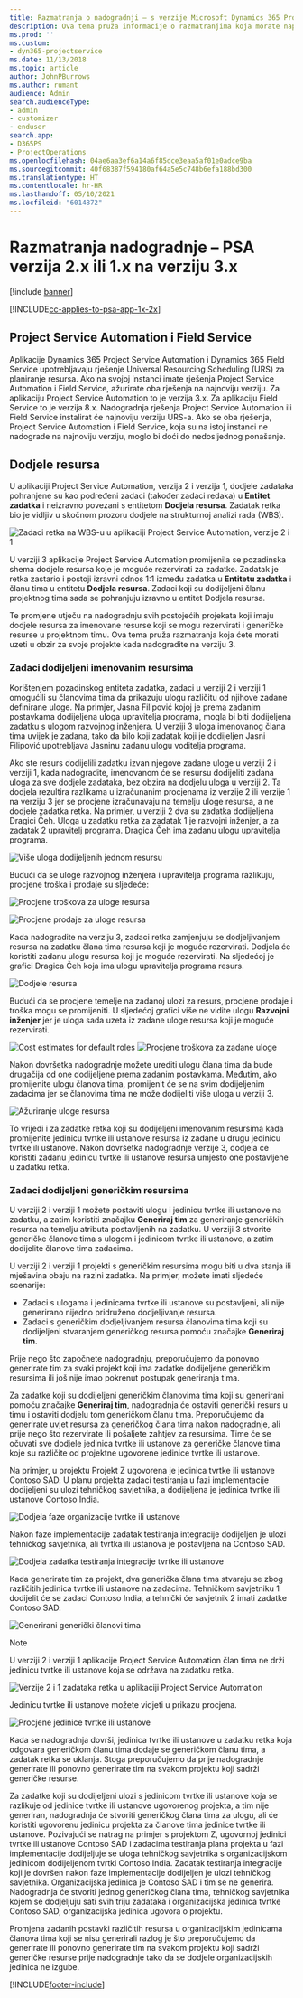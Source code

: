 ```yaml
---
title: Razmatranja o nadogradnji – s verzije Microsoft Dynamics 365 Project Service Automation 2.x ili 1.x na verziju 3
description: Ova tema pruža informacije o razmatranjima koja morate napraviti kada nadograđujete s aplikacije Project Service Automation verzija 2.x ili 1.x na verziju 3.
ms.prod: ''
ms.custom:
- dyn365-projectservice
ms.date: 11/13/2018
ms.topic: article
author: JohnPBurrows
ms.author: rumant
audience: Admin
search.audienceType:
- admin
- customizer
- enduser
search.app:
- D365PS
- ProjectOperations
ms.openlocfilehash: 04ae6aa3ef6a14a6f85dce3eaa5af01e0adce9ba
ms.sourcegitcommit: 40f68387f594180af64a5e5c748b6efa188bd300
ms.translationtype: HT
ms.contentlocale: hr-HR
ms.lasthandoff: 05/10/2021
ms.locfileid: "6014872"
---
```

# <a name="upgrade-considerations---psa-version-2x-or-1x-to-version-3"></a>Razmatranja nadogradnje – PSA verzija 2.x ili 1.x na verziju 3.x

[!include [banner](../includes/psa-now-project-operations.md)]

[!INCLUDE[cc-applies-to-psa-app-1x-2x](../includes/cc-applies-to-psa-app-1x-2x.md)]

## <a name="project-service-automation-and-field-service"></a>Project Service Automation i Field Service
Aplikacije Dynamics 365 Project Service Automation i Dynamics 365 Field Service upotrebljavaju rješenje Universal Resourcing Scheduling (URS) za planiranje resursa. Ako na svojoj instanci imate rješenja Project Service Automation i Field Service, ažurirate oba rješenja na najnoviju verziju. Za aplikaciju Project Service Automation to je verzija 3.x. Za aplikaciju Field Service to je verzija 8.x. Nadogradnja rješenja Project Service Automation ili Field Service instalirat će najnoviju verziju URS-a. Ako se oba rješenja, Project Service Automation i Field Service, koja su na istoj instanci ne nadograde na najnoviju verziju, moglo bi doći do nedosljednog ponašanje.

## <a name="resource-assignments"></a>Dodjele resursa
U aplikaciji Project Service Automation, verzija 2 i verzija 1, dodjele zadataka pohranjene su kao podređeni zadaci (također zadaci redaka) u **Entitet zadatka** i neizravno povezani s entitetom **Dodjela resursa**. Zadatak retka bio je vidljiv u skočnom prozoru dodjele na strukturnoj analizi rada (WBS).

![Zadaci retka na WBS-u u aplikaciji Project Service Automation, verzije 2 i 1](media/upgrade-line-task-01.png)

U verziji 3 aplikacije Project Service Automation promijenila se pozadinska shema dodjele resursa koje je moguće rezervirati za zadatke. Zadatak je retka zastario i postoji izravni odnos 1:1 između zadatka u **Entitetu zadatka** i članu tima u entitetu **Dodjela resursa**. Zadaci koji su dodijeljeni članu projektnog tima sada se pohranjuju izravno u entitet Dodjela resursa.  

Te promjene utječu na nadogradnju svih postojećih projekata koji imaju dodjele resursa za imenovane resurse koji se mogu rezervirati i generičke resurse u projektnom timu. Ova tema pruža razmatranja koja ćete morati uzeti u obzir za svoje projekte kada nadogradite na verziju 3. 

### <a name="tasks-assigned-to-named-resources"></a>Zadaci dodijeljeni imenovanim resursima
Korištenjem pozadinskog entiteta zadatka, zadaci u verziji 2 i verziji 1 omogućili su članovima tima da prikazuju ulogu različitu od njihove zadane definirane uloge. Na primjer, Jasna Filipović kojoj je prema zadanim postavkama dodijeljena uloga upravitelja programa, mogla bi biti dodijeljena zadatku s ulogom razvojnog inženjera. U verziji 3 uloga imenovanog člana tima uvijek je zadana, tako da bilo koji zadatak koji je dodijeljen Jasni Filipović upotrebljava Jasninu zadanu ulogu voditelja programa.

Ako ste resurs dodijelili zadatku izvan njegove zadane uloge u verziji 2 i verziji 1, kada nadogradite, imenovanom će se resursu dodijeliti zadana uloga za sve dodjele zadataka, bez obzira na dodjelu uloga u verziji 2. Ta dodjela rezultira razlikama u izračunanim procjenama iz verzije 2 ili verzije 1 na verziju 3 jer se procjene izračunavaju na temelju uloge resursa, a ne dodjele zadatka retka. Na primjer, u verziji 2 dva su zadatka dodijeljena Dragici Čeh. Uloga u zadatku retka za zadatak 1 je razvojni inženjer, a za zadatak 2 upravitelj programa. Dragica Čeh ima zadanu ulogu upravitelja programa.

![Više uloga dodijeljenih jednom resursu](media/upgrade-multiple-roles-02.png)

Budući da se uloge razvojnog inženjera i upravitelja programa razlikuju, procjene troška i prodaje su sljedeće:

![Procjene troškova za uloge resursa](media/upggrade-cost-estimates-03.png)

![Procjene prodaje za uloge resursa](media/upgrade-sales-estimates-04.png)

Kada nadogradite na verziju 3, zadaci retka zamjenjuju se dodjeljivanjem resursa na zadatku člana tima resursa koji je moguće rezervirati. Dodjela će koristiti zadanu ulogu resursa koji je moguće rezervirati. Na sljedećoj je grafici Dragica Čeh koja ima ulogu upravitelja programa resurs.

![Dodjele resursa](media/resource-assignment-v2-05.png)

Budući da se procjene temelje na zadanoj ulozi za resurs, procjene prodaje i troška mogu se promijeniti. U sljedećoj grafici više ne vidite ulogu **Razvojni inženjer** jer je uloga sada uzeta iz zadane uloge resursa koji je moguće rezervirati.

![Cost estimates for default roles](media/resource-assignment-cost-estimate-06.png)
![Procjene troškova za zadane uloge](media/resource-assignment-sales-estimate-07.png)

Nakon dovršetka nadogradnje možete urediti ulogu člana tima da bude drugačija od one dodijeljene prema zadanim postavkama. Međutim, ako promijenite ulogu članova tima, promijenit će se na svim dodijeljenim zadacima jer se članovima tima ne može dodijeliti više uloga u verziji 3.

![Ažuriranje uloge resursa](media/resource-role-assignment-08.png)

To vrijedi i za zadatke retka koji su dodijeljeni imenovanim resursima kada promijenite jedinicu tvrtke ili ustanove resursa iz zadane u drugu jedinicu tvrtke ili ustanove. Nakon dovršetka nadogradnje verzije 3, dodjela će koristiti zadanu jedinicu tvrtke ili ustanove resursa umjesto one postavljene u zadatku retka.

### <a name="tasks-assigned-to-generic-resources"></a>Zadaci dodijeljeni generičkim resursima
U verziji 2 i verziji 1 možete postaviti ulogu i jedinicu tvrtke ili ustanove na zadatku, a zatim koristiti značajku **Generiraj tim** za generiranje generičkih resursa na temelju atributa postavljenih na zadatku. U verziji 3 stvorite generičke članove tima s ulogom i jedinicom tvrtke ili ustanove, a zatim dodijelite članove tima zadacima.

U verziji 2 i verziji 1 projekti s generičkim resursima mogu biti u dva stanja ili mješavina obaju na razini zadatka. Na primjer, možete imati sljedeće scenarije:

- Zadaci s ulogama i jedinicama tvrtke ili ustanove su postavljeni, ali nije generirano nijedno pridruženo dodjeljivanje resursa.
- Zadaci s generičkim dodjeljivanjem resursa članovima tima koji su dodijeljeni stvaranjem generičkog resursa pomoću značajke **Generiraj tim**.

Prije nego što započnete nadogradnju, preporučujemo da ponovno generirate tim za svaki projekt koji ima zadatke dodijeljene generičkim resursima ili još nije imao pokrenut postupak generiranja tima.

Za zadatke koji su dodijeljeni generičkim članovima tima koji su generirani pomoću značajke **Generiraj tim**, nadogradnja će ostaviti generički resurs u timu i ostaviti dodjelu tom generičkom članu tima. Preporučujemo da generirate uvjet resursa za generičkog člana tima nakon nadogradnje, ali prije nego što rezervirate ili pošaljete zahtjev za resursima. Time će se očuvati sve dodjele jedinica tvrtke ili ustanove za generičke članove tima koje su različite od projektne ugovorene jedinice tvrtke ili ustanove.

Na primjer, u projektu Projekt Z ugovorena je jedinica tvrtke ili ustanove Contoso SAD. U planu projekta zadaci testiranja u fazi implementacije dodijeljeni su ulozi tehničkog savjetnika, a dodijeljena je jedinica tvrtke ili ustanove Contoso India.

![Dodjela faze organizacije tvrtke ili ustanove](media/org-unit-assignment-09.png)

Nakon faze implementacije zadatak testiranja integracije dodijeljen je ulozi tehničkog savjetnika, ali tvrtka ili ustanova je postavljena na Contoso SAD.  

![Dodjela zadatka testiranja integracije tvrtke ili ustanove](media/org-unit-generate-team-10.png)

Kada generirate tim za projekt, dva generička člana tima stvaraju se zbog različitih jedinica tvrtke ili ustanove na zadacima. Tehničkom savjetniku 1 dodijelit će se zadaci Contoso India, a tehnički će savjetnik 2 imati zadatke Contoso SAD.  

![Generirani generički članovi tima](media/org-unit-assignments-multiple-resources-11.png)

> [!NOTE]
> U verziji 2 i verziji 1 aplikacije Project Service Automation član tima ne drži jedinicu tvrtke ili ustanove koja se održava na zadatku retka.

![Verzije 2 i 1 zadataka retka u aplikaciji Project Service Automation](media/line-tasks-12.png)

Jedinicu tvrtke ili ustanove možete vidjeti u prikazu procjena. 

![Procjene jedinice tvrtke ili ustanove](media/org-unit-estimates-view-13.png)
 
Kada se nadogradnja dovrši, jedinica tvrtke ili ustanove u zadatku retka koja odgovara generičkom članu tima dodaje se generičkom članu tima, a zadatak retka se uklanja. Stoga preporučujemo da prije nadogradnje generirate ili ponovno generirate tim na svakom projektu koji sadrži generičke resurse.

Za zadatke koji su dodijeljeni ulozi s jedinicom tvrtke ili ustanove koja se razlikuje od jedinice tvrtke ili ustanove ugovorenog projekta, a tim nije generiran, nadogradnja će stvoriti generičkog člana tima za ulogu, ali će koristiti ugovorenu jedinicu projekta za članove tima jedinice tvrtke ili ustanove. Pozivajući se natrag na primjer s projektom Z, ugovornoj jedinici tvrtke ili ustanove Contoso SAD i zadacima testiranja plana projekta u fazi implementacije dodijeljuje se uloga tehničkog savjetnika s organizacijskom jedinicom dodijeljenom tvrtki Contoso India. Zadatak testiranja integracije koji je dovršen nakon faze implementacije dodijeljen je ulozi tehničkog savjetnika. Organizacijska jedinica je Contoso SAD i tim se ne generira. Nadogradnja će stvoriti jednog generičkog člana tima, tehničkog savjetnika kojem se dodjeljuju sati svih triju zadataka i organizacijska jedinica tvrtke Contoso SAD, organizacijska jedinica ugovora o projektu.   
 
Promjena zadanih postavki različitih resursa u organizacijskim jedinicama članova tima koji se nisu generirali razlog je što preporučujemo da generirate ili ponovno generirate tim na svakom projektu koji sadrži generičke resurse prije nadogradnje tako da se dodjele organizacijskih jedinica ne izgube.



[!INCLUDE[footer-include](../includes/footer-banner.md)]